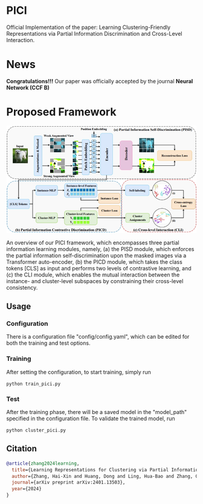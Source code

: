 # PICI
Official Implementation of the paper: Learning Clustering-Friendly Representations via Partial Information Discrimination and Cross-Level Interaction.
# News
**Congratulations!!!** Our paper was officially accepted by the journal **Neural Network (CCF B)**

# Proposed Framework
![](asset/PICI.png)

An overview of our PICI framework, which encompasses three partial information learning modules, namely, (a) the PISD module, which enforces the partial information self-discrimination upon the masked images via a Transformer auto-encoder, (b) the PICD module, which takes the class tokens [CLS] as input and performs two levels of contrastive learning, and (c) the CLI module, which enables the mutual interaction between the instance- and cluster-level subspaces by constraining their cross-level consistency.
## Usage
### Configuration
There is a configuration file "config/config.yaml", which can be edited for both the training and test options.
### Training
After setting the configuration, to start training, simply run
```shell
python train_pici.py
```
### Test
After the training phase, there will be a saved model in the "model_path" specified in the configuration file. To validate the trained model, run
```shell
python cluster_pici.py
```
## Citation
```bibtex
@article{zhang2024learning,
  title={Learning Representations for Clustering via Partial Information Discrimination and Cross-Level Interaction},
  author={Zhang, Hai-Xin and Huang, Dong and Ling, Hua-Bao and Zhang, Guang-Yu and Sun, Wei-jun and Wen, Zi-hao},
  journal={arXiv preprint arXiv:2401.13503},
  year={2024}
}
```
